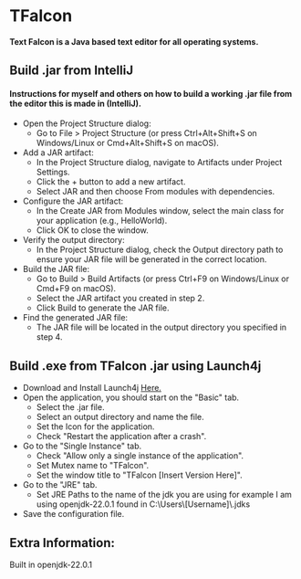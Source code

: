 # TFalcon
#### Text Falcon is a Java based text editor for all operating systems.

## Build .jar from IntelliJ
#### Instructions for myself and others on how to build a working .jar file from the editor this is made in (IntelliJ).

- Open the Project Structure dialog:
  - Go to File > Project Structure (or press Ctrl+Alt+Shift+S on Windows/Linux or Cmd+Alt+Shift+S on macOS).
- Add a JAR artifact:
  - In the Project Structure dialog, navigate to Artifacts under Project Settings.
  - Click the + button to add a new artifact.
  - Select JAR and then choose From modules with dependencies.
- Configure the JAR artifact:
  - In the Create JAR from Modules window, select the main class for your application (e.g., HelloWorld).
  - Click OK to close the window.
- Verify the output directory:
  - In the Project Structure dialog, check the Output directory path to ensure your JAR file will be generated in the correct location.
- Build the JAR file:
  - Go to Build > Build Artifacts (or press Ctrl+F9 on Windows/Linux or Cmd+F9 on macOS).
  - Select the JAR artifact you created in step 2.
  - Click Build to generate the JAR file.
- Find the generated JAR file:
  - The JAR file will be located in the output directory you specified in step 4.

## Build .exe from TFalcon .jar using Launch4j

- Download and Install Launch4j [Here.](https://launch4j.sourceforge.net/)
- Open the application, you should start on the "Basic" tab.
  - Select the .jar file.
  - Select an output directory and name the file.
  - Set the Icon for the application.
  - Check "Restart the application after a crash".
- Go to the "Single Instance" tab.
  - Check "Allow only a single instance of the application".
  - Set Mutex name to "TFalcon".
  - Set the window title to "TFalcon [Insert Version Here]".
- Go to the "JRE" tab.
  - Set JRE Paths to the name of the jdk you are using for example I am using openjdk-22.0.1 found in C:\Users\\[Username]\\.jdks
- Save the configuration file.

## Extra Information:
Built in openjdk-22.0.1